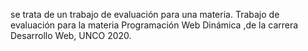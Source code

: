  se trata de un trabajo de evaluación para una materia. 
Trabajo  de evaluación para la materia Programación Web Dinámica ,de la carrera Desarrollo Web, UNCO 2020.
